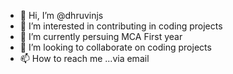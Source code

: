 - 👋 Hi, I’m @dhruvinjs
- 👀 I’m interested in contributing in coding projects
- 🌱 I’m currently persuing MCA First year
- 💞️ I’m looking to collaborate on coding projects
- 📫 How to reach me ...via email 

<!---
dhruvinjs/dhruvinjs is a ✨ special ✨ repository because its `README.md` (this file) appears on your GitHub profile.
You can click the Preview link to take a look at your changes.
--->
